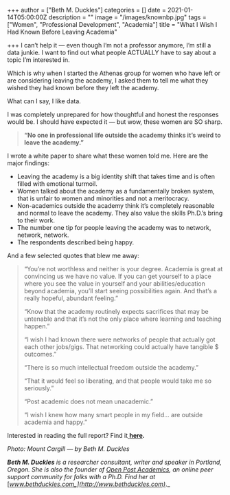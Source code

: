 +++
author = ["Beth M. Duckles"]
categories = []
date = 2021-01-14T05:00:00Z
description = ""
image = "/images/knownbp.jpg"
tags = ["Women", "Professional Development", "Academia"]
title = "What I Wish I Had Known Before Leaving Academia"

+++
I can’t help it — even though I’m not a professor anymore, I’m still a data junkie. I want to find out what people ACTUALLY have to say about a topic I’m interested in.

Which is why when I started the Athenas group for women who have left or are considering leaving the academy, I asked them to tell me what they wished they had known before they left the academy.

What can I say, I like data.

I was completely unprepared for how thoughtful and honest the responses would be. I should have expected it — but wow, these women are SO sharp.

> **“No one in professional life outside the academy thinks it’s weird to leave the academy.”**

I wrote a white paper to share what these women told me. Here are the major findings:

* Leaving the academy is a big identity shift that takes time and is often filled with emotional turmoil.
* Women talked about the academy as a fundamentally broken system, that is unfair to women and minorities and not a meritocracy.
* Non-academics outside the academy think it’s completely reasonable and normal to leave the academy. They also value the skills Ph.D.’s bring to their work.
* The number one tip for people leaving the academy was to network, network, network.
* The respondents described being happy.

And a few selected quotes that blew me away:

> “You’re not worthless and neither is your degree. Academia is great at convincing us we have no value. If you can get yourself to a place where you see the value in yourself and your abilities/education beyond academia, you’ll start seeing possibilities again. And that’s a really hopeful, abundant feeling.”
>
> “Know that the academy routinely expects sacrifices that may be untenable and that it’s not the only place where learning and teaching happen.”
>
> “I wish I had known there were networks of people that actually got each other jobs/gigs. That networking could actually have tangible $ outcomes.”
>
> “There is so much intellectual freedom outside the academy.”
>
> “That it would feel so liberating, and that people would take me so seriously.”
>
> “Post academic does not mean unacademic.”
>
> “I wish I knew how many smart people in my field… are outside academia and happy.”

Interested in reading the full report? Find it[ **here**](https://bethduckles.com/white-papers)**.**

_Photo: Mount Cargill — by Beth M. Duckles_

**_Beth M. Duckles_** _is a researcher consultant, writer and speaker in Portland, Oregon. She is also the founder of_ [_Open Post Academics_](https://openpostac.org/)_, an online peer support community for folks with a Ph.D. Find her at_ [_www.bethduckles.com_](http://www.bethduckles.com)_._